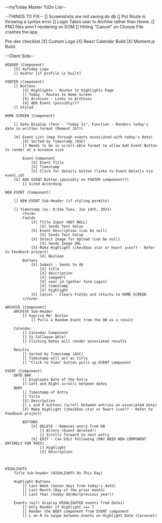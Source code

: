 --myToday Master ToDo List--

--THINGS TO FIX--
    [] Screenshots are not saving do db
    [] Put Route is throwing a syntax error
    [] Login Takes user to Archive rather than Home. 
    [] PNG files aren't rendering on DOM
    [] Hitting "Cancel" on Choose File crashes the app. 

Pre-dev checklist
    [X] Custom Logo
    [X] React Calendar Build
    [X] Moment.js Build
   

--Client Side--


    HEADER (Component)
        [X] myToday Logo
        [] Avatar [if profile is built]

    FOOTER (Component)
        [] Buttons
            [X] Highlights - Routes to Highlights Page
            [] Today - Routes to Home Screen
            [X] Archives - Links to Archives
            [X] ADD Event (possibly)??
        [] Styled

    HOME SCREEN (Component)

        [] Date Display (Text - "Today Is", Function - Renders today's date in written format (Moment JS?))

        [X] Event List (map through events associated with today's date)
            [X] Sorted by Timestamp (ASC)
            [] Needs to be in scroll-able format to allow Add Event Button to render at a minimum size

            Event Component
                [X] Event Title
                [X] Timestamp
                [X] Click for details button (links to Event Details via event.id)
        [X] ADD EVENT Button (possibly on FOOTER component??)
            [] Sized According 

    NEW EVENT (Component)

        [] NEW EVENT Sub-Header (if styling permits)

        [] Timestamp (ex. 8:54a Tues, Jan 14th, 2021) 
            <form> 
            Fields
                [X] Title Input (NOT NULL)
                    [X] Sends Text Value
                [X] Event Description (can be null)
                    [X] Sends Text Value
                [X] Select Image for Upload (can be null)
                    [X] Sends Image URL
                [X] Make Highlight (checkbox star or heart icon?? - Refer to Feedback project)
                    [X] Boolean 
            Buttons
                [X] Submit - Sends to db
                    [X] title
                    [X] description
                    [X] imageUrl
                    [X] user_id (gather form Login)
                    [X] timestamp
                    [X] highlight
                [X] Cancel - Clears Fields and returns to HOME SCREEN
            </form>

    ARCHIVE (Component)
        ARCHIVE Sub-Header
            [] Suprise Me! Button
                [] Pulls a Random Event from the DB as a result
        
        Calendar
            [] Calendar Component
            [] Is Collapse-able?
            [] Clicking Dates will render associated results

        Results
            [] Sorted by Timestamp (ASC)
            [] Timestamp will act as title
            [] "Click to View" button pulls up EVENT component   

    EVENT (Component)
        DATE BAR
            [] Displayes Date of the Entry
            [] Left and Right scrolls between dates
        BODY
            [] Timestamp of Entry
            [] Title
            [X] Description
            [] L and R buttons (scroll between entries on associated date)
            [X] Make Highlight (checkbox star or heart icon?? - Refer to Feedback project)

            BUTTONS
                [X] DELETE - Removes entry from DB
                    [] Alters (Event deleted!) 
                    [] Scrolls forward to next entry
                [X] EDIT - Can Edit following (MAY NEED NEW COMPONENT ENTIRELY FOR THIS)
                    [] Highlight 
                    [X] Description
                       
    

    HIGHLIGHTS
        Title Sub-header (HIGHLIGHTS On This Day)

        Highlight Buttons
            [] Last Week (Seven days from today's date)
            [] Last Month (Day of the prior month)
            [] Last Year (today dd/mm/(previous year))

        Events (will display HIGHLIGHTED events from dates)
            [] Only Render if Highlight === T
            [] Render the BODY component from EVENT component
            [] L an R to swipe between events on Highlight Date (Carousel)

    

    

    

    


    


               
        


    

    

